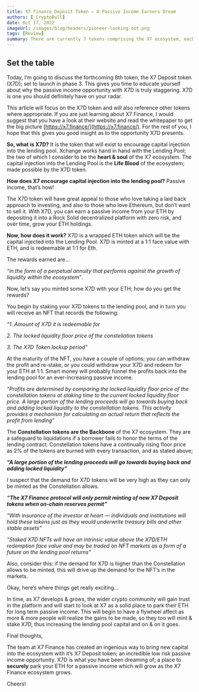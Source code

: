 ```yaml
---
title: X7 Finance Deposit Token — A Passive Income Earners Dream
authors: [_CryptoBull]
date: Oct 17, 2022
imageUrl: /images/blog/headers/pioneer-looking-out.png
tags: [Review]
summary: There are currently 7 tokens comprising the X7 ecosystem, each with its own unique use cases and investment opportunities.
---
```


## Set the table

Today, I’m going to discuss the forthcoming 8th token, the X7 Deposit token (X7D); set to launch in phase 3. This gives you time to educate yourself about why the passive income opportunity with X7D is truly staggering. X7D is one you should definitely have on your radar.

This article will focus on the X7D token and will also reference other tokens where appropriate. If you are just learning about X7 Finance, I would suggest that you have a look at their website and read the whitepaper to get the big picture [https://x7.finance/](https://x7.finance/). For the rest of you, I hope that this gives you good insight as to the opportunity X7D presents.

**So, what is X7D?** It is the token that will exist to encourage capital injection into the lending pool. Xchange works hand in hand with the Lending Pool; the two of which I consider to be the **heart & soul** of the X7 ecosystem. The capital injection into the Lending Pool is the **Life Blood** of the ecosystem; made possible by the X7D token.

**How does X7 encourage capital injection into the lending pool?** Passive income, that’s how!

The X7D token will have great appeal to those who love taking a laid back approach to investing, and also to those who love Ethereum, but don’t want to sell it. With X7D, you can earn a passive income from your ETH by depositing it into a Rock Solid decentralized platform with zero risk, and over time, grow your ETH holdings.

**Now, how does it work?** X7D is a wrapped ETH token which will be the capital injected into the Lending Pool. X7D is minted at a 1:1 face value with ETH, and is redeemable at 1:1 for Eth.

The rewards earned are…

_“in the form of a perpetual annuity that performs against the growth of liquidity within the ecosystem”_.

Now, let’s say you minted some X7D with your ETH; how do you get the rewards?

You begin by staking your X7D tokens to the lending pool, and in turn you will receive an NFT that records the following:

_“1. Amount of X7D it is redeemable for_

_2\. The locked liquidity floor price of the constellation tokens_

_3\. The X7D Token lockup period”_

At the maturity of the NFT, you have a couple of options; you can withdraw the profit and re-stake, or you could withdraw your X7D and redeem for your ETH at 1:1. Smart money will probably funnel the profits back into the lending pool for an ever-increasing passive income.

_“Profits are determined by comparing the locked liquidity floor price of the constellation tokens at staking time to the current locked liquidity floor price. A large portion of the lending proceeds will go towards buying back and adding locked liquidity to the constellation tokens. This activity provides a mechanism for calculating an actual return that reflects the profit from lending”_

The **Constellation tokens are the Backbone** of the X7 ecosystem. They are a safeguard to liquidations if a borrower fails to honor the terms of the lending contract. Constellation tokens have a continually rising floor price as 2% of the tokens are burned with every transaction, and as stated above;

**_“A large portion of the lending proceeds will go towards buying back and adding locked liquidity”_**

I suspect that the demand for X7D tokens will be very high as they can only be minted as the Constellation allows.

**_“The X7 Finance protocol will only permit minting of new X7 Deposit tokens when on-chain reserves permit”_**

_“With insurance of the investor at heart — individuals and institutions will hold these tokens just as they would underwrite treasury bills and other stable assets”_

_“Staked X7D NFTs will have an intrinsic value above the X7D/ETH redemption face value and may be traded on NFT markets as a form of a future on the lending pool returns”_

Also, consider this: if the demand for X7D is higher than the Constellation allows to be minted, this will drive up the demand for the NFT’s in the markets.

Okay, here’s where things get really exciting…

In time, as X7 develops & grows, the wider crypto community will gain trust in the platform and will start to look at X7 as a solid place to park their ETH for long term passive income. This will begin to have a flywheel affect as more & more people will realize the gains to be made, so they too will mint & stake X7D, thus increasing the lending pool capital and on & on it goes.

Final thoughts,

The team at X7 Finance has created an ingenious way to bring new capital into the ecosystem with it’s X7 Deposit token; an incredible low risk passive income opportunity. X7D is what you have been dreaming of; a place to **securely** park your ETH for a passive income which will grow as the X7 Finance ecosystem grows.

Cheers!
